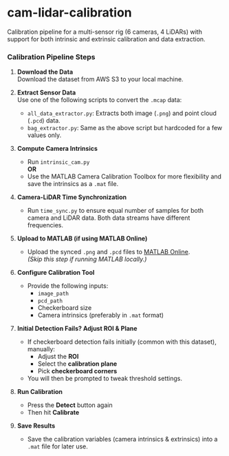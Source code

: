 # cam-lidar-calibration
Calibration pipeline for a multi-sensor rig (6 cameras, 4 LiDARs) with support for both intrinsic and extrinsic calibration and data extraction.

### Calibration Pipeline Steps

1. **Download the Data**  
   Download the dataset from AWS S3 to your local machine.

2. **Extract Sensor Data**  
   Use one of the following scripts to convert the `.mcap` data:
   - `all_data_extractor.py`: Extracts both image (`.png`) and point cloud (`.pcd`) data.
   - `bag_extractor.py`: Same as the above script but hardcoded for a few values only.

3. **Compute Camera Intrinsics**  
   - Run `intrinsic_cam.py`  
   **OR**  
   - Use the MATLAB Camera Calibration Toolbox for more flexibility and save the intrinsics as a `.mat` file.

4. **Camera-LiDAR Time Synchronization**  
   - Run `time_sync.py` to ensure equal number of samples for both camera and LiDAR data. Both data streams have different frequencies.

5. **Upload to MATLAB (if using MATLAB Online)**  
   - Upload the synced `.png` and `.pcd` files to [MATLAB Online](https://matlab.mathworks.com/).  
   *(Skip this step if running MATLAB locally.)*

6. **Configure Calibration Tool**  
   - Provide the following inputs:
     - `image_path`
     - `pcd_path`
     - Checkerboard size
     - Camera intrinsics (preferably in `.mat` format)

7. **Initial Detection Fails? Adjust ROI & Plane**  
   - If checkerboard detection fails initially (common with this dataset), manually:
     - Adjust the **ROI**
     - Select the **calibration plane**
     - Pick **checkerboard corners**
   - You will then be prompted to tweak threshold settings.

8. **Run Calibration**  
   - Press the **Detect** button again  
   - Then hit **Calibrate**

9. **Save Results**  
   - Save the calibration variables (camera intrinsics & extrinsics) into a `.mat` file for later use.

